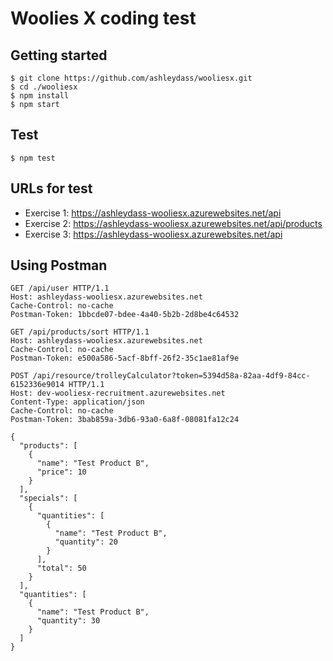 # Woolies X coding test

## Getting started
```
$ git clone https://github.com/ashleydass/wooliesx.git
$ cd ./wooliesx
$ npm install
$ npm start
```

## Test
```
$ npm test
```

## URLs for test

* Exercise 1: https://ashleydass-wooliesx.azurewebsites.net/api
* Exercise 2: https://ashleydass-wooliesx.azurewebsites.net/api/products
* Exercise 3: https://ashleydass-wooliesx.azurewebsites.net/api

## Using Postman

```
GET /api/user HTTP/1.1
Host: ashleydass-wooliesx.azurewebsites.net
Cache-Control: no-cache
Postman-Token: 1bbcde07-bdee-4a40-5b2b-2d8be4c64532
```

```
GET /api/products/sort HTTP/1.1
Host: ashleydass-wooliesx.azurewebsites.net
Cache-Control: no-cache
Postman-Token: e500a586-5acf-8bff-26f2-35c1ae81af9e
```

```
POST /api/resource/trolleyCalculator?token=5394d58a-82aa-4df9-84cc-6152336e9014 HTTP/1.1
Host: dev-wooliesx-recruitment.azurewebsites.net
Content-Type: application/json
Cache-Control: no-cache
Postman-Token: 3bab859a-3db6-93a0-6a8f-08081fa12c24

{
  "products": [
    {
      "name": "Test Product B",
      "price": 10
    }
  ],
  "specials": [
    {
      "quantities": [
        {
          "name": "Test Product B",
          "quantity": 20
        }
      ],
      "total": 50
    }
  ],
  "quantities": [
    {
      "name": "Test Product B",
      "quantity": 30
    }
  ]
}
```